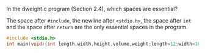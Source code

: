 In the dweight.c program (Section 2.4), which spaces are essential?

The space after `#include`, the newline after `<stdio.h>`, the space after `int` and the space after `return` are the only essential spaces in the program.


```c
#include <stdio.h>
int main(void){int length,width,height,volume,weight;length=12;width=10;height=8;volume=length*width*height;weight=(volume+165)/166;printf("Dimension: %dx%dx%d\n",length,width,height);printf("Volume (cubic inches): %d\n",volume);printf("Dimensional Weight (pounds): %d\n",weight);return 0;}
```
